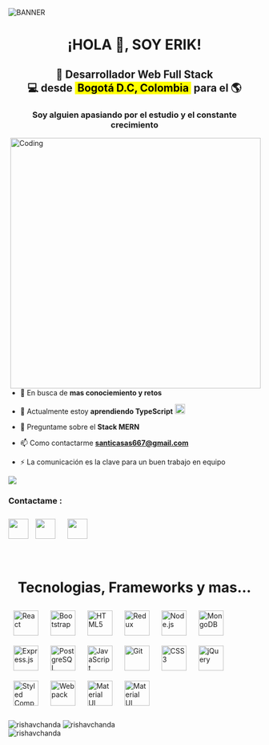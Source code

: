 ![BANNER](https://user-images.githubusercontent.com/95478989/198955082-6e78ebb5-e1e4-49f9-8d32-6e5af3984dcd.gif)

<h1 align="center">¡HOLA 👋, SOY ERIK! </h1>

<h2 align="center">
🚀 Desarrollador Web Full Stack <br/> 
💻 desde <mark> &nbsp;Bogotá D.C, Colombia&nbsp;</mark> para el 🌎
</h2>

<h3 align="center">Soy alguien apasiando por el estudio y el constante crecimiento</h3>

<img align="right" alt="Coding" width="500" src="https://64.media.tumblr.com/2dced32b6e6233015082fb3b784febc8/c8399938a52f32ef-f0/s500x750/05cbeab66bd13327bae4f79f4838e635511a1f7d.gif">

<br>

- 🔭 En busca de **mas conociemiento y retos**

- 🌱 Actualmente estoy **aprendiendo TypeScript** <img style="margin: 0px" src="https://profilinator.rishav.dev/skills-assets/typescript-original.svg" alt="TypeScript" height="20" />

- 💬 Preguntame sobre el **Stack MERN**

- 📫 Como contactarme **santicasas667@gmail.com**

- ⚡ La comunicación es la clave para un buen trabajo en equipo

<p align="rigth"> <img src="https://komarev.com/ghpvc/?username=ErikCasas&&style=flat-square" align="center" />
 </p>

<h3 align="left">Contactame :</h3>
<p align="left">

<a href="https://api.whatsapp.com/send?phone=%2B573125562306&text=Hola%2C+he+visto+tu+perfil+de+GitHub+y+me+parece+que+tu+perfil+encaja+para+la+vacante+que+estamos+ofreciendo" target="blank"><img align="center" src="https://cdn.worldvectorlogo.com/logos/whatsapp-3.svg" width="40" /></a>
<a href="https://www.linkedin.com/in/erik-desarrolladorweb/" target="blank"><img align="center" src="https://cdn.worldvectorlogo.com/logos/linkedin-icon-2.svg" width="40" style="margin: 10px"  /></a>
<a href="mailto:santicasas667@gmail.com?Subject=Oferta%20de%20empleo" target="blank"><img align="center" src="https://cdn.worldvectorlogo.com/logos/gmail-icon.svg" width="40" style="margin: 10px"  /></a>

<br>



</td><td   align="center">
<h1 align="center">Tecnologias, Frameworks y mas... </h1>


<div >  
<a href="https://reactjs.org/" target="_blank"><img style="margin: 10px" src="https://profilinator.rishav.dev/skills-assets/react-original-wordmark.svg" alt="React" height="50" /></a>  
<a href="https://getbootstrap.com/docs/3.4/javascript/" target="_blank"><img style="margin: 10px" src="https://profilinator.rishav.dev/skills-assets/bootstrap-plain.svg" alt="Bootstrap" height="50" /></a>  
<a href="https://en.wikipedia.org/wiki/HTML5" target="_blank"><img style="margin: 10px" src="https://profilinator.rishav.dev/skills-assets/html5-original-wordmark.svg" alt="HTML5" height="50" /></a>  
<a href="https://redux.js.org/" target="_blank"><img style="margin: 10px" src="https://profilinator.rishav.dev/skills-assets/redux-original.svg" alt="Redux" height="50" /></a>  
<a href="https://nodejs.org/" target="_blank"><img style="margin: 10px" src="https://profilinator.rishav.dev/skills-assets/nodejs-original-wordmark.svg" alt="Node.js" height="50" /></a>  
<a href="https://www.mongodb.com/" target="_blank"><img style="margin: 10px" src="https://profilinator.rishav.dev/skills-assets/mongodb-original-wordmark.svg" alt="MongoDB" height="50" /></a>  
<a href="https://expressjs.com/" target="_blank"><img style="margin: 10px" src="https://profilinator.rishav.dev/skills-assets/express-original-wordmark.svg" alt="Express.js" height="50" /></a>  
<a href="https://www.postgresql.org/" target="_blank"><img style="margin: 10px" src="https://profilinator.rishav.dev/skills-assets/postgresql-original-wordmark.svg" alt="PostgreSQL" height="50" /></a>  
<a href="https://www.javascript.com/" target="_blank"><img style="margin: 10px" src="https://profilinator.rishav.dev/skills-assets/javascript-original.svg" alt="JavaScript" height="50" /></a>  
<a href="https://github.com/" target="_blank"><img style="margin: 10px" src="https://profilinator.rishav.dev/skills-assets/git-scm-icon.svg" alt="Git" height="50" /></a>  
<a href="https://www.w3schools.com/css/" target="_blank"><img style="margin: 10px" src="https://profilinator.rishav.dev/skills-assets/css3-original-wordmark.svg" alt="CSS3" height="50" /></a>  
<a href="https://jquery.com/" target="_blank"><img style="margin: 10px" src="https://profilinator.rishav.dev/skills-assets/jquery.png" alt="jQuery" height="50" /></a>  
<a href="https://styled-components.com/" target="_blank"><img style="margin: 10px" src="https://profilinator.rishav.dev/skills-assets/styled-components.png" alt="Styled Components" height="50" /></a>  
<a href="https://webpack.js.org/" target="_blank"><img style="margin: 10px" src="https://profilinator.rishav.dev/skills-assets/webpack-original.svg" alt="Webpack" height="50" /></a>  
<a href="https://mui.com/" target="_blank"><img style="margin: 10px" src="https://profilinator.rishav.dev/skills-assets/mui.png" alt="Material UI" height="50" /></a>
<a href="https://insomnia.rest/" target="_blank"><img style="margin: 10px" src="https://www.svgrepo.com/show/353904/insomnia.svg" alt="Material UI" height="50" /></a>  
</div>

<br>

<img align="center" style="margin 20px" src="https://github-readme-streak-stats.herokuapp.com/?user=ErikCasas&&theme=tokyonight" alt="rishavchanda" />


<img align="center" style="margin 20px" src="https://github-readme-stats.vercel.app/api?username=ErikCasas&show_icons=true&locale=en&theme=tokyonight" alt="rishavchanda" />
<br>


<img align="center" style="margin 20px"  src="https://github-readme-stats.vercel.app/api/top-langs?username=ErikCasas&show_icons=true&locale=en&layout=compact&theme=tokyonight" alt="rishavchanda" />










<!-- 
<img src="https://github-readme-stats.vercel.app/api?username=ErikCasas&show_icons=true&count_private=true&hide_border=true" align="left" />

<br/> -->

